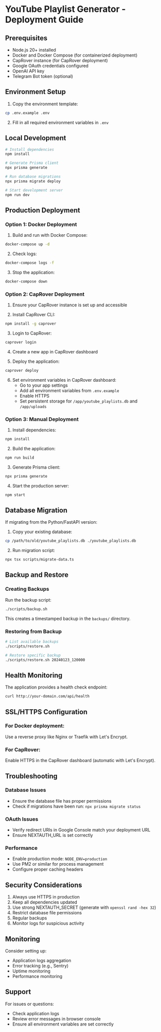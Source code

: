 # YouTube Playlist Generator - Deployment Guide

## Prerequisites

- Node.js 20+ installed
- Docker and Docker Compose (for containerized deployment)
- CapRover instance (for CapRover deployment)
- Google OAuth credentials configured
- OpenAI API key
- Telegram Bot token (optional)

## Environment Setup

1. Copy the environment template:
```bash
cp .env.example .env
```

2. Fill in all required environment variables in `.env`

## Local Development

```bash
# Install dependencies
npm install

# Generate Prisma client
npx prisma generate

# Run database migrations
npx prisma migrate deploy

# Start development server
npm run dev
```

## Production Deployment

### Option 1: Docker Deployment

1. Build and run with Docker Compose:
```bash
docker-compose up -d
```

2. Check logs:
```bash
docker-compose logs -f
```

3. Stop the application:
```bash
docker-compose down
```

### Option 2: CapRover Deployment

1. Ensure your CapRover instance is set up and accessible

2. Install CapRover CLI:
```bash
npm install -g caprover
```

3. Login to CapRover:
```bash
caprover login
```

4. Create a new app in CapRover dashboard

5. Deploy the application:
```bash
caprover deploy
```

6. Set environment variables in CapRover dashboard:
   - Go to your app settings
   - Add all environment variables from `.env.example`
   - Enable HTTPS
   - Set persistent storage for `/app/youtube_playlists.db` and `/app/uploads`

### Option 3: Manual Deployment

1. Install dependencies:
```bash
npm install
```

2. Build the application:
```bash
npm run build
```

3. Generate Prisma client:
```bash
npx prisma generate
```

4. Start the production server:
```bash
npm start
```

## Database Migration

If migrating from the Python/FastAPI version:

1. Copy your existing database:
```bash
cp /path/to/old/youtube_playlists.db ./youtube_playlists.db
```

2. Run migration script:
```bash
npx tsx scripts/migrate-data.ts
```

## Backup and Restore

### Creating Backups

Run the backup script:
```bash
./scripts/backup.sh
```

This creates a timestamped backup in the `backups/` directory.

### Restoring from Backup

```bash
# List available backups
./scripts/restore.sh

# Restore specific backup
./scripts/restore.sh 20240123_120000
```

## Health Monitoring

The application provides a health check endpoint:
```bash
curl http://your-domain.com/api/health
```

## SSL/HTTPS Configuration

### For Docker deployment:
Use a reverse proxy like Nginx or Traefik with Let's Encrypt.

### For CapRover:
Enable HTTPS in the CapRover dashboard (automatic with Let's Encrypt).

## Troubleshooting

### Database Issues
- Ensure the database file has proper permissions
- Check if migrations have been run: `npx prisma migrate status`

### OAuth Issues
- Verify redirect URIs in Google Console match your deployment URL
- Ensure NEXTAUTH_URL is set correctly

### Performance
- Enable production mode: `NODE_ENV=production`
- Use PM2 or similar for process management
- Configure proper caching headers

## Security Considerations

1. Always use HTTPS in production
2. Keep all dependencies updated
3. Use strong NEXTAUTH_SECRET (generate with `openssl rand -hex 32`)
4. Restrict database file permissions
5. Regular backups
6. Monitor logs for suspicious activity

## Monitoring

Consider setting up:
- Application logs aggregation
- Error tracking (e.g., Sentry)
- Uptime monitoring
- Performance monitoring

## Support

For issues or questions:
- Check application logs
- Review error messages in browser console
- Ensure all environment variables are set correctly